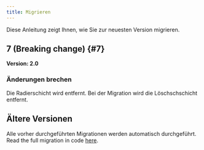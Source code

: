 ```yaml
---
title: Migrieren
---
```


Diese Anleitung zeigt Ihnen, wie Sie zur neuesten Version migrieren.

## 7 (Breaking change) {#7}

**Version: 2.0**

### Änderungen brechen

Die Radierschicht wird entfernt. Bei der Migration wird die Löschschschicht entfernt.

## Ältere Versionen

Alle vorher durchgeführten Migrationen werden automatisch durchgeführt.
Read the full migration in code [here](https://github.com/LinwoodDev/Butterfly/blob/95825da4ebbf9ded392c863da577666dbcdda45c/app/lib/models/converter.dart#L17).
